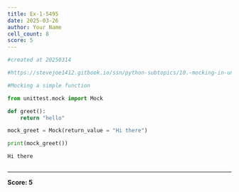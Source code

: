 ```yaml
---
title: Ex-1-5495
date: 2025-03-26
author: Your Name
cell_count: 8
score: 5
---
```


```python
#created at 20250314
```


```python
#https://stevejoe1412.gitbook.io/ssn/python-subtopics/10.-mocking-in-unit-tests
```


```python
#Mocking a simple function
```


```python
from unittest.mock import Mock
```


```python
def greet():
    return "hello"
```


```python
mock_greet = Mock(return_value = "Hi there")
```


```python
print(mock_greet())
```

    Hi there



```python

```


---
**Score: 5**